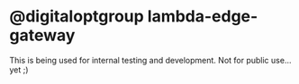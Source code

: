 # @digitaloptgroup lambda-edge-gateway

This is being used for internal testing and development. Not for public use... yet ;)
